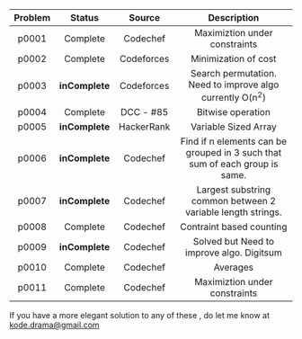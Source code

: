 | Problem | Status | Source | Description |
|  :---:  |  :---: |  :---:  | :---:  |
| p0001 | Complete | Codechef | Maximiztion under constraints |
| p0002 | Complete | Codeforces | Minimization of cost |
| p0003 | **inComplete** | Codeforces | Search permutation. Need to improve algo currently O(n<sup>2</sup>)|
| p0004 | Complete | DCC - #85 | Bitwise operation |
| p0005 | **inComplete** | HackerRank | Variable Sized Array |
| p0006 | **inComplete** | Codechef | Find if n elements can be grouped in 3 such that sum of each group is same. |
| p0007 | **inComplete** | Codechef | Largest substring common between 2 variable length strings. |
| p0008 | Complete | Codechef | Contraint based counting |
| p0009 | **inComplete** | Codechef | Solved but Need to improve algo. Digitsum  |
| p0010 | Complete | Codechef | Averages  |
| p0011 | Complete | Codechef | Maximiztion under constraints |

If you have a more elegant solution to any of these , do let me know at kode.drama@gmail.com